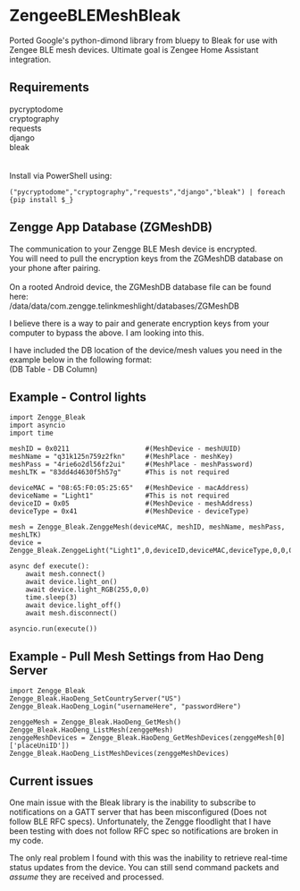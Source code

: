 ZengeeBLEMeshBleak
=========================================
Ported Google's python-dimond library from bluepy to Bleak for use with Zengee BLE mesh devices. Ultimate goal is Zengee Home Assistant integration.<br/>

Requirements
------------
pycryptodome<br/>
cryptography<br/>
requests <br/>
django<br/>
bleak<br/>
<br/>
<br/>
Install via PowerShell using:<br/>
```
("pycryptodome","cryptography","requests","django","bleak") | foreach {pip install $_}
```

Zengge App Database (ZGMeshDB)
-----------
The communication to your Zengge BLE Mesh device is encrypted.<br/>
You will need to pull the encryption keys from the ZGMeshDB database on your phone after pairing.<br/><br/>
On a rooted Android device, the ZGMeshDB database file can be found here:<br/>
/data/data/com.zengge.telinkmeshlight/databases/ZGMeshDB<br/>

I believe there is a way to pair and generate encryption keys from your computer to bypass the above. I am looking into this.<br/>

I have included the DB location of the device/mesh values you need in the example below in the following format:<br/>
(DB Table - DB Column)<br/>

Example - Control lights
----------------------------
```
import Zengge_Bleak
import asyncio
import time

meshID = 0x0211                   #(MeshDevice - meshUUID)
meshName = "q31k125n759z2fkn"     #(MeshPlace - meshKey)
meshPass = "4rie6o2dl56fz2ui"     #(MeshPlace - meshPassword)
meshLTK = "83dd4d4630f5h57g"      #This is not required

deviceMAC = "08:65:F0:05:25:65"   #(MeshDevice - macAddress)
deviceName = "Light1"             #This is not required
deviceID = 0x05                   #(MeshDevice - meshAddress)
deviceType = 0x41                 #(MeshDevice - deviceType)

mesh = Zengge_Bleak.ZenggeMesh(deviceMAC, meshID, meshName, meshPass, meshLTK)
device = Zengge_Bleak.ZenggeLight("Light1",0,deviceID,deviceMAC,deviceType,0,0,0,0,mesh)

async def execute():
    await mesh.connect()
    await device.light_on()
    await device.light_RGB(255,0,0)
    time.sleep(3)
    await device.light_off()
    await mesh.disconnect()

asyncio.run(execute())
```

Example - Pull Mesh Settings from Hao Deng Server
----------------------------------------
```
import Zengge_Bleak
Zengge_Bleak.HaoDeng_SetCountryServer("US")
Zengge_Bleak.HaoDeng_Login("usernameHere", "passwordHere")

zenggeMesh = Zengge_Bleak.HaoDeng_GetMesh()
Zengge_Bleak.HaoDeng_ListMesh(zenggeMesh)
zenggeMeshDevices = Zengge_Bleak.HaoDeng_GetMeshDevices(zenggeMesh[0]['placeUniID'])
Zengge_Bleak.HaoDeng_ListMeshDevices(zenggeMeshDevices)
```

Current issues
---------------
One main issue with the Bleak library is the inability to subscribe to notifications on a GATT server that has been misconfigured (Does not follow BLE RFC specs).
Unfortunately, the Zengge floodlight that I have been testing with does not follow RFC spec so notifications are broken in my code.

The only real problem I found with this was the inability to retrieve real-time status updates from the device.
You can still send command packets and *assume* they are received and processed.
